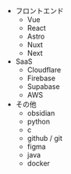 
- フロントエンド
	- Vue
	- React
	- Astro
	- Nuxt
	- Next
- SaaS
	- Cloudflare
	- Firebase
	- Supabase
	- AWS
- その他
	- obsidian
	- python
	- c
	- github / git
	- figma
	- java
	- docker
